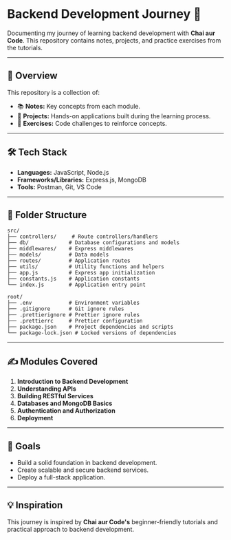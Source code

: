# Backend Development Journey 🚀  

Documenting my journey of learning backend development with **Chai aur Code**. This repository contains notes, projects, and practice exercises from the tutorials.

---

## 🏁 Overview  

This repository is a collection of:  
- 📚 **Notes:** Key concepts from each module.  
- 🔧 **Projects:** Hands-on applications built during the learning process.  
- 📝 **Exercises:** Code challenges to reinforce concepts.  

---

## 🛠️ Tech Stack  

- **Languages:** JavaScript, Node.js  
- **Frameworks/Libraries:** Express.js, MongoDB  
- **Tools:** Postman, Git, VS Code  

---

## 📁 Folder Structure  

```  
src/
├── controllers/     # Route controllers/handlers
├── db/             # Database configurations and models
├── middlewares/    # Express middlewares
├── models/         # Data models
├── routes/         # Application routes
├── utils/          # Utility functions and helpers
├── app.js          # Express app initialization
├── constants.js    # Application constants
└── index.js        # Application entry point

root/
├── .env            # Environment variables
├── .gitignore      # Git ignore rules
├── .prettierignore # Prettier ignore rules
├── .prettierrc     # Prettier configuration
├── package.json    # Project dependencies and scripts
└── package-lock.json # Locked versions of dependencies
```
---

## ✍️ Modules Covered  

1. **Introduction to Backend Development**  
2. **Understanding APIs**  
3. **Building RESTful Services**  
4. **Databases and MongoDB Basics**  
5. **Authentication and Authorization**  
6. **Deployment**  

---

## 🎯 Goals  

- Build a solid foundation in backend development.  
- Create scalable and secure backend services.  
- Deploy a full-stack application.  

---

## 💡 Inspiration  

This journey is inspired by **Chai aur Code's** beginner-friendly tutorials and practical approach to backend development.